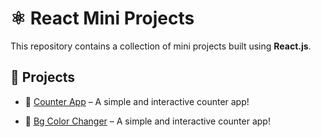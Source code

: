 # ⚛️ React Mini Projects 

This repository contains a collection of mini projects built using **React.js**.

## 📂 Projects

- 🔢 [Counter App](https://ankora.onrender.com) – A simple and interactive counter app!

-  🔢 [Bg Color Changer](https://colorpop.onrender.com) – A simple and interactive counter app! 
